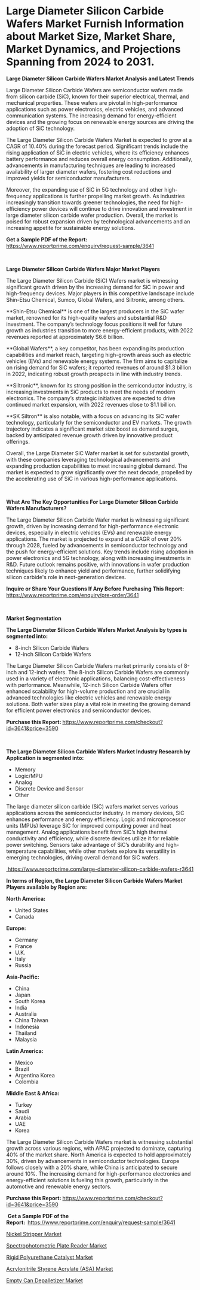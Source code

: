 <p><h1>Large Diameter Silicon Carbide Wafers Market Furnish Information about Market Size, Market Share, Market Dynamics, and Projections Spanning from 2024 to 2031.</h1></p><p><strong>Large Diameter Silicon Carbide Wafers Market Analysis and Latest Trends</strong></p>
<p><p>Large Diameter Silicon Carbide Wafers are semiconductor wafers made from silicon carbide (SiC), known for their superior electrical, thermal, and mechanical properties. These wafers are pivotal in high-performance applications such as power electronics, electric vehicles, and advanced communication systems. The increasing demand for energy-efficient devices and the growing focus on renewable energy sources are driving the adoption of SiC technology.</p><p>The Large Diameter Silicon Carbide Wafers Market is expected to grow at a CAGR of 10.40% during the forecast period. Significant trends include the rising application of SiC in electric vehicles, where its efficiency enhances battery performance and reduces overall energy consumption. Additionally, advancements in manufacturing techniques are leading to increased availability of larger diameter wafers, fostering cost reductions and improved yields for semiconductor manufacturers.</p><p>Moreover, the expanding use of SiC in 5G technology and other high-frequency applications is further propelling market growth. As industries increasingly transition towards greener technologies, the need for high-efficiency power devices will continue to drive innovation and investment in large diameter silicon carbide wafer production. Overall, the market is poised for robust expansion driven by technological advancements and an increasing appetite for sustainable energy solutions.</p></p>
<p><strong>Get a Sample PDF of the Report:&nbsp;</strong> <a href="https://www.reportprime.com/enquiry/request-sample/3641">https://www.reportprime.com/enquiry/request-sample/3641</a></p>
<p>&nbsp;</p>
<p><strong>Large Diameter Silicon Carbide Wafers Major Market Players</strong></p>
<p><p>The Large Diameter Silicon Carbide (SiC) Wafers market is witnessing significant growth driven by the increasing demand for SiC in power and high-frequency devices. Major players in this competitive landscape include Shin-Etsu Chemical, Sumco, Global Wafers, and Siltronic, among others.</p><p>**Shin-Etsu Chemical** is one of the largest producers in the SiC wafer market, renowned for its high-quality wafers and substantial R&D investment. The company’s technology focus positions it well for future growth as industries transition to more energy-efficient products, with 2022 revenues reported at approximately $6.6 billion.</p><p>**Global Wafers**, a key competitor, has been expanding its production capabilities and market reach, targeting high-growth areas such as electric vehicles (EVs) and renewable energy systems. The firm aims to capitalize on rising demand for SiC wafers; it reported revenues of around $1.3 billion in 2022, indicating robust growth prospects in line with industry trends.</p><p>**Siltronic**, known for its strong position in the semiconductor industry, is increasing investments in SiC products to meet the needs of modern electronics. The company’s strategic initiatives are expected to drive continued market expansion, with 2022 revenues close to $1.1 billion.</p><p>**SK Siltron** is also notable, with a focus on advancing its SiC wafer technology, particularly for the semiconductor and EV markets. The growth trajectory indicates a significant market size boost as demand surges, backed by anticipated revenue growth driven by innovative product offerings.</p><p>Overall, the Large Diameter SiC Wafer market is set for substantial growth, with these companies leveraging technological advancements and expanding production capabilities to meet increasing global demand. The market is expected to grow significantly over the next decade, propelled by the accelerating use of SiC in various high-performance applications.</p></p>
<p>&nbsp;</p>
<p><strong>What Are The Key Opportunities For Large Diameter Silicon Carbide Wafers Manufacturers?</strong></p>
<p><p>The Large Diameter Silicon Carbide Wafer market is witnessing significant growth, driven by increasing demand for high-performance electronic devices, especially in electric vehicles (EVs) and renewable energy applications. The market is projected to expand at a CAGR of over 20% through 2028, fueled by advancements in semiconductor technology and the push for energy-efficient solutions. Key trends include rising adoption in power electronics and 5G technology, along with increasing investments in R&D. Future outlook remains positive, with innovations in wafer production techniques likely to enhance yield and performance, further solidifying silicon carbide's role in next-generation devices.</p></p>
<p><strong>Inquire or Share Your Questions If Any Before Purchasing This Report:</strong> <a href="https://www.reportprime.com/enquiry/pre-order/3641">https://www.reportprime.com/enquiry/pre-order/3641</a></p>
<p>&nbsp;</p>
<p><strong>Market Segmentation</strong></p>
<p><strong>The Large Diameter Silicon Carbide Wafers Market Analysis by types is segmented into:</strong></p>
<p><ul><li>8-inch Silicon Carbide Wafers</li><li>12-inch Silicon Carbide Wafers</li></ul></p>
<p><p>The Large Diameter Silicon Carbide Wafers market primarily consists of 8-inch and 12-inch wafers. The 8-inch Silicon Carbide Wafers are commonly used in a variety of electronic applications, balancing cost-effectiveness with performance. Meanwhile, 12-inch Silicon Carbide Wafers offer enhanced scalability for high-volume production and are crucial in advanced technologies like electric vehicles and renewable energy solutions. Both wafer sizes play a vital role in meeting the growing demand for efficient power electronics and semiconductor devices.</p></p>
<p><strong>Purchase this Report:&nbsp;</strong><a href="https://www.reportprime.com/checkout?id=3641&price=3590">https://www.reportprime.com/checkout?id=3641&price=3590</a></p>
<p>&nbsp;</p>
<p><strong>The Large Diameter Silicon Carbide Wafers Market Industry Research by Application is segmented into:</strong></p>
<p><ul><li>Memory</li><li>Logic/MPU</li><li>Analog</li><li>Discrete Device and Sensor</li><li>Other</li></ul></p>
<p><p>The large diameter silicon carbide (SiC) wafers market serves various applications across the semiconductor industry. In memory devices, SiC enhances performance and energy efficiency. Logic and microprocessor units (MPUs) leverage SiC for improved computing power and heat management. Analog applications benefit from SiC’s high thermal conductivity and efficiency, while discrete devices utilize it for reliable power switching. Sensors take advantage of SiC’s durability and high-temperature capabilities, while other markets explore its versatility in emerging technologies, driving overall demand for SiC wafers.</p></p>
<p><a href="https://www.reportprime.com/large-diameter-silicon-carbide-wafers-r3641">&nbsp;https://www.reportprime.com/large-diameter-silicon-carbide-wafers-r3641</a></p>
<p><strong>In terms of Region, the Large Diameter Silicon Carbide Wafers Market Players available by Region are:</strong></p>
<p>
    <p> <strong> North America: </strong>
        <ul>
            <li>United States</li>
            <li>Canada</li>
        </ul>
        </p> 
    <p> <strong> Europe: </strong>
        <ul>
            <li>Germany</li>
            <li>France</li>
            <li>U.K.</li>
            <li>Italy</li>
            <li>Russia</li>
        </ul>
        </p> 
    <p> <strong> Asia-Pacific: </strong>
        <ul>
            <li>China</li>
            <li>Japan</li>
            <li>South Korea</li>
            <li>India</li>
            <li>Australia</li>
            <li>China Taiwan</li>
            <li>Indonesia</li>
            <li>Thailand</li>
            <li>Malaysia</li>
        </ul>
        </p> 
    <p> <strong> Latin America: </strong>
        <ul>
            <li>Mexico</li>
            <li>Brazil</li>
            <li>Argentina Korea</li>
            <li>Colombia</li>
        </ul>
        </p> 
    <p> <strong> Middle East & Africa: </strong>
        <ul>
            <li>Turkey</li>
            <li>Saudi</li>
            <li>Arabia</li>
            <li>UAE</li>
            <li>Korea</li>
        </ul>
    </p>
    </p>
<p><p>The Large Diameter Silicon Carbide Wafers market is witnessing substantial growth across various regions, with APAC projected to dominate, capturing 40% of the market share. North America is expected to hold approximately 30%, driven by advancements in semiconductor technologies. Europe follows closely with a 20% share, while China is anticipated to secure around 10%. The increasing demand for high-performance electronics and energy-efficient solutions is fueling this growth, particularly in the automotive and renewable energy sectors.</p></p>
<p><strong>Purchase this Report: </strong><a href="https://www.reportprime.com/checkout?id=3641&price=3590">https://www.reportprime.com/checkout?id=3641&price=3590</a></p>
<p>&nbsp;<strong>Get a Sample PDF of the Report:&nbsp;&nbsp;</strong><a href="https://www.reportprime.com/enquiry/request-sample/3641">https://www.reportprime.com/enquiry/request-sample/3641</a></p>
<p><strong></strong></p>
<p><p><a href="https://www.linkedin.com/pulse/how-regional-markets-adapting-nickel-stripper-market-innovations-cazre?trackingId=OgaeYfvEQ4OyE3RgPjXObA%3D%3D">Nickel Stripper Market</a></p><p><a href="https://www.linkedin.com/pulse/spectrophotometric-plate-reader-market-global-share-p6age?trackingId=XRY71FmKQpSuVcgX%2Bs6xrw%3D%3D">Spectrophotometric Plate Reader Market</a></p><p><a href="https://issuu.com/reportprime-2/docs/rigid-polyurethane-catalyst-market-_b2a77973573004">Rigid Polyurethane Catalyst Market</a></p><p><a href="https://issuu.com/reportprime-2/docs/acrylonitrile-styrene-acrylate-asa-_29581b377edaca">Acrylonitrile Styrene Acrylate (ASA) Market</a></p><p><a href="https://www.linkedin.com/pulse/empty-can-depalletizer-market-outlook-complete-industry-analysis-iugve?trackingId=M7yg%2FD8dQwKs5fDYs9Manw%3D%3D">Empty Can Depalletizer Market</a></p></p>